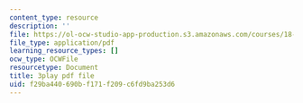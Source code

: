 ```yaml
---
content_type: resource
description: ''
file: https://ol-ocw-studio-app-production.s3.amazonaws.com/courses/18-06sc-linear-algebra-fall-2011/f29ba440690bf171f209c6fd9ba253d6_QuZL5IKpO_U.pdf
file_type: application/pdf
learning_resource_types: []
ocw_type: OCWFile
resourcetype: Document
title: 3play pdf file
uid: f29ba440-690b-f171-f209-c6fd9ba253d6
---
```

